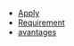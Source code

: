 * [Apply](./pages/apply.md)
* [Requirement](./pages/requirement.md)
* [avantages](./pages/avantages.md)
